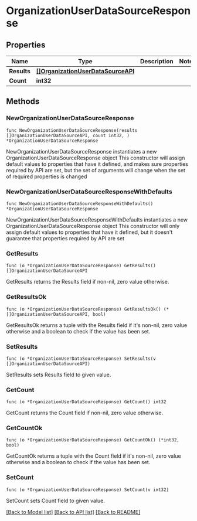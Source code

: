 # OrganizationUserDataSourceResponse

## Properties

Name | Type | Description | Notes
------------ | ------------- | ------------- | -------------
**Results** | [**[]OrganizationUserDataSourceAPI**](OrganizationUserDataSourceAPI.md) |  | 
**Count** | **int32** |  | 

## Methods

### NewOrganizationUserDataSourceResponse

`func NewOrganizationUserDataSourceResponse(results []OrganizationUserDataSourceAPI, count int32, ) *OrganizationUserDataSourceResponse`

NewOrganizationUserDataSourceResponse instantiates a new OrganizationUserDataSourceResponse object
This constructor will assign default values to properties that have it defined,
and makes sure properties required by API are set, but the set of arguments
will change when the set of required properties is changed

### NewOrganizationUserDataSourceResponseWithDefaults

`func NewOrganizationUserDataSourceResponseWithDefaults() *OrganizationUserDataSourceResponse`

NewOrganizationUserDataSourceResponseWithDefaults instantiates a new OrganizationUserDataSourceResponse object
This constructor will only assign default values to properties that have it defined,
but it doesn't guarantee that properties required by API are set

### GetResults

`func (o *OrganizationUserDataSourceResponse) GetResults() []OrganizationUserDataSourceAPI`

GetResults returns the Results field if non-nil, zero value otherwise.

### GetResultsOk

`func (o *OrganizationUserDataSourceResponse) GetResultsOk() (*[]OrganizationUserDataSourceAPI, bool)`

GetResultsOk returns a tuple with the Results field if it's non-nil, zero value otherwise
and a boolean to check if the value has been set.

### SetResults

`func (o *OrganizationUserDataSourceResponse) SetResults(v []OrganizationUserDataSourceAPI)`

SetResults sets Results field to given value.


### GetCount

`func (o *OrganizationUserDataSourceResponse) GetCount() int32`

GetCount returns the Count field if non-nil, zero value otherwise.

### GetCountOk

`func (o *OrganizationUserDataSourceResponse) GetCountOk() (*int32, bool)`

GetCountOk returns a tuple with the Count field if it's non-nil, zero value otherwise
and a boolean to check if the value has been set.

### SetCount

`func (o *OrganizationUserDataSourceResponse) SetCount(v int32)`

SetCount sets Count field to given value.



[[Back to Model list]](../README.md#documentation-for-models) [[Back to API list]](../README.md#documentation-for-api-endpoints) [[Back to README]](../README.md)


